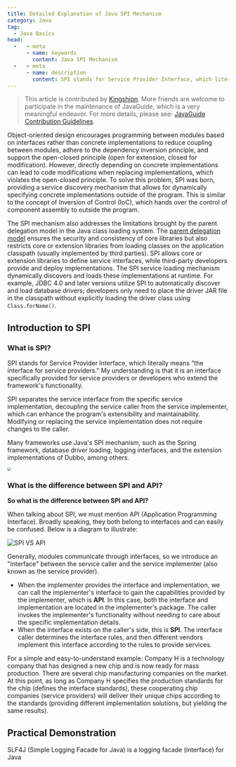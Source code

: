```yaml
---
title: Detailed Explanation of Java SPI Mechanism
category: Java
tag:
  - Java Basics
head:
  -   - meta
      - name: keywords
        content: Java SPI Mechanism
  -   - meta
      - name: description
        content: SPI stands for Service Provider Interface, which literally means "the interface for service providers." My understanding is that it is an interface specifically provided for service providers or developers who extend the framework's functionality. SPI separates the service interface from the specific service implementation, decoupling the service caller from the service implementer, which can enhance the program's extensibility and maintainability. Modifying or replacing the service implementation does not require changes to the caller.
---
```


> This article is contributed by [Kingshion](https://github.com/jjx0708). More friends are welcome to participate in the maintenance of JavaGuide, which is a very meaningful endeavor. For more details, please see: [JavaGuide Contribution Guidelines](https://javaguide.cn/javaguide/contribution-guideline.html).

Object-oriented design encourages programming between modules based on interfaces rather than concrete implementations to reduce coupling between modules, adhere to the dependency inversion principle, and support the open-closed principle (open for extension, closed for modification). However, directly depending on concrete implementations can lead to code modifications when replacing implementations, which violates the open-closed principle. To solve this problem, SPI was born, providing a service discovery mechanism that allows for dynamically specifying concrete implementations outside of the program. This is similar to the concept of Inversion of Control (IoC), which hands over the control of component assembly to outside the program.

The SPI mechanism also addresses the limitations brought by the parent delegation model in the Java class loading system. The [parent delegation model](https://javaguide.cn/java/jvm/classloader.html) ensures the security and consistency of core libraries but also restricts core or extension libraries from loading classes on the application classpath (usually implemented by third parties). SPI allows core or extension libraries to define service interfaces, while third-party developers provide and deploy implementations. The SPI service loading mechanism dynamically discovers and loads these implementations at runtime. For example, JDBC 4.0 and later versions utilize SPI to automatically discover and load database drivers; developers only need to place the driver JAR file in the classpath without explicitly loading the driver class using `Class.forName()`.

## Introduction to SPI

### What is SPI?

SPI stands for Service Provider Interface, which literally means "the interface for service providers." My understanding is that it is an interface specifically provided for service providers or developers who extend the framework's functionality.

SPI separates the service interface from the specific service implementation, decoupling the service caller from the service implementer, which can enhance the program's extensibility and maintainability. Modifying or replacing the service implementation does not require changes to the caller.

Many frameworks use Java's SPI mechanism, such as the Spring framework, database driver loading, logging interfaces, and the extension implementations of Dubbo, among others.

<img src="https://oss.javaguide.cn/github/javaguide/java/basis/spi/22e1830e0b0e4115a882751f6c417857tplv-k3u1fbpfcp-zoom-1.jpeg" style="zoom:50%;" />

### What is the difference between SPI and API?

**So what is the difference between SPI and API?**

When talking about SPI, we must mention API (Application Programming Interface). Broadly speaking, they both belong to interfaces and can easily be confused. Below is a diagram to illustrate:

![SPI VS API](https://oss.javaguide.cn/github/javaguide/java/basis/spi-vs-api.png)

Generally, modules communicate through interfaces, so we introduce an "interface" between the service caller and the service implementer (also known as the service provider).

- When the implementer provides the interface and implementation, we can call the implementer's interface to gain the capabilities provided by the implementer, which is **API**. In this case, both the interface and implementation are located in the implementer's package. The caller invokes the implementer's functionality without needing to care about the specific implementation details.
- When the interface exists on the caller's side, this is **SPI**. The interface caller determines the interface rules, and then different vendors implement this interface according to the rules to provide services.

For a simple and easy-to-understand example: Company H is a technology company that has designed a new chip and is now ready for mass production. There are several chip manufacturing companies on the market. At this point, as long as Company H specifies the production standards for the chip (defines the interface standards), these cooperating chip companies (service providers) will deliver their unique chips according to the standards (providing different implementation solutions, but yielding the same results).

## Practical Demonstration

SLF4J (Simple Logging Facade for Java) is a logging facade (interface) for Java

